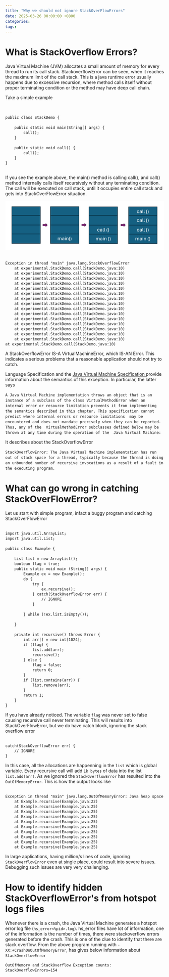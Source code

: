```yaml
---
title: "Why we should not ignore StackOverFlowErrors"
date: 2025-03-26 00:00:00 +0800
categories: 
tags: 
---
```


# What is StackOverflow Errors?


Java Virtual Machine (JVM) allocates a small amount of memory for every thread to run its call stack. StackoverflowError can be seen, when it reaches the maximum limit of the call stack. This is a java runtime error usually happens due to excessive recursion, where method calls itself without proper terminating condition or the method may have deep call chain.

Take a simple example
```


public class StackDemo {

	public static void main(String[] args) {
		call();
	}
	
	public static void call() {
		call();
	}
}


```


If you see the example above, the main() method is calling call(), and call() method internally calls itself recursively without any terminating condition.
The call will be executed on call stack, until it occupies entire call stack and gets into StackOverFlowError situation.

![Call stack progression](assets/img/stackoverflow.png)

```

Exception in thread "main" java.lang.StackOverflowError
	at experimental.StackDemo.call(StackDemo.java:10)
	at experimental.StackDemo.call(StackDemo.java:10)
	at experimental.StackDemo.call(StackDemo.java:10)
	at experimental.StackDemo.call(StackDemo.java:10)
	at experimental.StackDemo.call(StackDemo.java:10)
	at experimental.StackDemo.call(StackDemo.java:10)
	at experimental.StackDemo.call(StackDemo.java:10)
	at experimental.StackDemo.call(StackDemo.java:10)
	at experimental.StackDemo.call(StackDemo.java:10)
	at experimental.StackDemo.call(StackDemo.java:10)
	at experimental.StackDemo.call(StackDemo.java:10)
	at experimental.StackDemo.call(StackDemo.java:10)
	at experimental.StackDemo.call(StackDemo.java:10)
	at experimental.StackDemo.call(StackDemo.java:10)
	at experimental.StackDemo.call(StackDemo.java:10)
at experimental.StackDemo.call(StackDemo.java:10)
```

A StackOverflowError IS-A VirtualMachineError, which IS-AN Error. This indicates a serious problems that a reasonable application should not try to catch.

Language Specification and the <a href="https://docs.oracle.com/javase/specs/jvms/se8/html/jvms-6.html#jvms-6.3">Java Virtual Machine Specification </a> provide information about the semantics of this exception. In particular, the latter says 

``
A Java Virtual Machine implementation throws an object that is an instance of a subclass of the class
VirtualMethodError when an internal error or resource limitation prevents it from implementing the semantics
described in this chapter. This specification cannot predict where internal errors or resource limitations 
may be encountered and does not mandate precisely when they can be reported. Thus, any of the 
VirtualMethodError subclasses defined below may be thrown at any time during the operation of the 
Java Virtual Machine:
``

It describes about the StackOverflowError

``
StackOverflowError: The Java Virtual Machine implementation has run out of stack space for a thread, typically because the thread is doing an unbounded number of recursive invocations as a result of a fault in the executing program.
``

# What can go wrong in catching StackOverFlowError?

Let us start with simple program, infact a buggy program and catching StackOverFlowError

```

import java.util.ArrayList;
import java.util.List;

public class Example {

	List list = new ArrayList();
	boolean flag = true;
	public static void main (String[] args) {
		Example ex = new Example();
		do {
			try {
				ex.recursive();
			} catch(StackOverflowError err) {
				// IGNORE
			}
			
		} while (!ex.list.isEmpty());

	}
	
	private int recursive() throws Error {
		int arr[] = new int[1024];
		if (flag) {
			list.add(arr);
			recursive();	
		} else {
			flag = false;
			return 0;
		}
		if (list.contains(arr)) {
			list.remove(arr);
		}	
		return 1;
	}
}
```

If you have already noticed. The variable ``flag`` was never set to false causing recursive call never terminating.
This will results into StackOverFlowError, but we do have catch block, ignoring the stack overflow error

```

catch(StackOverflowError err) {
	// IGNORE 
}
```

In this case, all the allocations are happenning in the `list` which is global variable. Every recursive call will add `1k bytes` of data into the list `list.add(arr)`. As we ignored the `StackOverflowError` has resulted into the `OutOfMemoryError`. This is how the output looks like

```

Exception in thread "main" java.lang.OutOfMemoryError: Java heap space
	at Example.recursive(Example.java:22)
	at Example.recursive(Example.java:25)
	at Example.recursive(Example.java:25)
	at Example.recursive(Example.java:25)
	at Example.recursive(Example.java:25)
	at Example.recursive(Example.java:25)
	at Example.recursive(Example.java:25)
	at Example.recursive(Example.java:25)
	at Example.recursive(Example.java:25)
	at Example.recursive(Example.java:25)
```

In large applications, having million/s lines of code, ignoring `StackOverflowError` even at single place, could result into severe issues. Debugging such issues are very very challenging.

# How to identify hidden StackOverflowError's from hotspot logs files
Whenever there is a crash, the Java Virtual Machine generates a hotspot error log file (`hs_error<%pid>.log`).
hs_error files have lot of information, one of the information is the number of times, there were stackoverflow errors generated before the crash. This is one of the clue to identify that there are stack overflow.
From the above program running with `-XX:+CrashOnOutOfMemoryError`, has gives below information about `StackOverflowError`

```
OutOfMemory and StackOverflow Exception counts:
StackOverflowErrors=154
```
